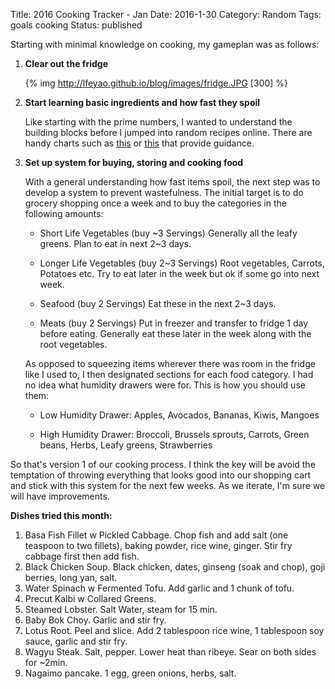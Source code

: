 Title: 2016 Cooking Tracker - Jan
Date: 2016-1-30
Category: Random
Tags: goals cooking
Status: published

Starting with minimal knowledge on cooking, my gameplan was as follows:

1. **Clear out the fridge**  
    
    {% img http://lfeyao.github.io/blog/images/fridge.JPG [300] %}

2. **Start learning basic ingredients and how fast they spoil** 

    Like starting with the prime numbers, I wanted to understand the building blocks before I jumped into random recipes online. There are handy charts such as [this](http://ohmyveggies.com/wp-content/uploads/2012/10/HowLongDoesItLast.pdf) or [this](http://visual.ly/shelf-life-food) that provide guidance.

3. **Set up system for buying, storing and cooking food**

    With a general understanding how fast items spoil, the next step was to develop a system to prevent wastefulness. The initial target is to do grocery shopping once a week and to buy the categories in the following amounts:

    + Short Life Vegetables (buy ~3 Servings)
    Generally all the leafy greens. Plan to eat in next 2~3 days.

    + Longer Life Vegetables (buy 2~3 Servings)
    Root vegetables, Carrots, Potatoes etc. Try to eat later in the week but ok if some go into next week.

    + Seafood (buy 2 Servings)
    Eat these in the next 2~3 days.

    + Meats (buy 2 Servings)
    Put in freezer and transfer to fridge 1 day before eating. Generally eat these later in the week along with the root vegetables.

    As opposed to squeezing items wherever there was room in the fridge like I used to, I then designated sections for each food category. I had no idea what humidity drawers were for. This is how you should use them:

    + Low Humidity Drawer:
    Apples, Avocados, Bananas, Kiwis, Mangoes

    + High Humidity Drawer:
    Broccoli, Brussels sprouts, Carrots, Green beans, Herbs, Leafy greens, Strawberries

So that's version 1 of our cooking process. I think the key will be avoid the temptation of throwing everything that looks good into our shopping cart and stick with this system for the next few weeks. As we iterate, I'm sure we will have improvements.

**Dishes tried this month:**

1. Basa Fish Fillet w Pickled Cabbage. Chop fish and add salt (one teaspoon to two fillets), baking powder, rice wine, ginger. Stir fry cabbage first then add fish.
2. Black Chicken Soup. Black chicken, dates, ginseng (soak and chop), goji berries, long yan, salt.
3. Water Spinach w Fermented Tofu. Add garlic and 1 chunk of tofu.
4. Precut Kalbi w Collared Greens.
5. Steamed Lobster. Salt Water, steam for 15 min.
6. Baby Bok Choy. Garlic and stir fry.
7. Lotus Root. Peel and slice. Add 2 tablespoon rice wine, 1 tablespoon soy sauce, garlic and stir fry. 
8. Wagyu Steak. Salt, pepper. Lower heat than ribeye. Sear on both sides for ~2min.
9. Nagaimo pancake. 1 egg, green onions, herbs, salt.
